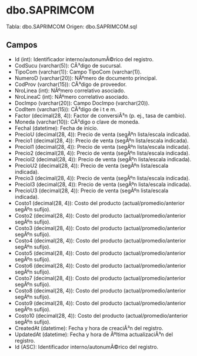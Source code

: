 ﻿# dbo.SAPRIMCOM

Tabla: dbo.SAPRIMCOM
Origen: dbo.SAPRIMCOM.sql

## Campos

- Id (int): Identificador interno/autonumÃ©rico del registro.
- CodSucu (varchar(5)): CÃ³digo de sucursal.
- TipoCom (varchar(1)): Campo TipoCom (varchar(1)).
- NumeroD (varchar(20)): NÃºmero de documento principal.
- CodProv (varchar(15)): CÃ³digo de proveedor.
- NroLinea (int): NÃºmero correlativo asociado.
- NroLineaC (int): NÃºmero correlativo asociado.
- DocImpo (varchar(20)): Campo DocImpo (varchar(20)).
- CodItem (varchar(15)): CÃ³digo de i t e m.
- Factor (decimal(28, 4)): Factor de conversiÃ³n (p. ej., tasa de cambio).
- Moneda (varchar(10)): CÃ³digo o clave de moneda.
- FechaI (datetime): Fecha de inicio.
- PrecioU (decimal(28, 4)): Precio de venta (segÃºn lista/escala indicada).
- Precio1 (decimal(28, 4)): Precio de venta (segÃºn lista/escala indicada).
- PrecioI1 (decimal(28, 4)): Precio de venta (segÃºn lista/escala indicada).
- Precio2 (decimal(28, 4)): Precio de venta (segÃºn lista/escala indicada).
- PrecioI2 (decimal(28, 4)): Precio de venta (segÃºn lista/escala indicada).
- PrecioU2 (decimal(28, 4)): Precio de venta (segÃºn lista/escala indicada).
- Precio3 (decimal(28, 4)): Precio de venta (segÃºn lista/escala indicada).
- PrecioI3 (decimal(28, 4)): Precio de venta (segÃºn lista/escala indicada).
- PrecioU3 (decimal(28, 4)): Precio de venta (segÃºn lista/escala indicada).
- Costo1 (decimal(28, 4)): Costo del producto (actual/promedio/anterior segÃºn sufijo).
- Costo2 (decimal(28, 4)): Costo del producto (actual/promedio/anterior segÃºn sufijo).
- Costo3 (decimal(28, 4)): Costo del producto (actual/promedio/anterior segÃºn sufijo).
- Costo4 (decimal(28, 4)): Costo del producto (actual/promedio/anterior segÃºn sufijo).
- Costo5 (decimal(28, 4)): Costo del producto (actual/promedio/anterior segÃºn sufijo).
- Costo6 (decimal(28, 4)): Costo del producto (actual/promedio/anterior segÃºn sufijo).
- Costo7 (decimal(28, 4)): Costo del producto (actual/promedio/anterior segÃºn sufijo).
- Costo8 (decimal(28, 4)): Costo del producto (actual/promedio/anterior segÃºn sufijo).
- Costo9 (decimal(28, 4)): Costo del producto (actual/promedio/anterior segÃºn sufijo).
- Costo10 (decimal(28, 4)): Costo del producto (actual/promedio/anterior segÃºn sufijo).
- CreatedAt (datetime): Fecha y hora de creaciÃ³n del registro.
- UpdatedAt (datetime): Fecha y hora de Ãºltima actualizaciÃ³n del registro.
- Id (ASC): Identificador interno/autonumÃ©rico del registro.

